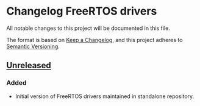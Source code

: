 # Changelog FreeRTOS drivers

All notable changes to this project will be documented in this file.

The format is based on [Keep a Changelog](https://keepachangelog.com/en/1.1.0/),
and this project adheres to [Semantic Versioning](https://semver.org/spec/v2.0.0.html).

## [Unreleased]

### Added

- Initial version of FreeRTOS drivers maintained in standalone repository.

[unreleased]: https://github.com/nxp-mcuxpresso/freertos-drivers
